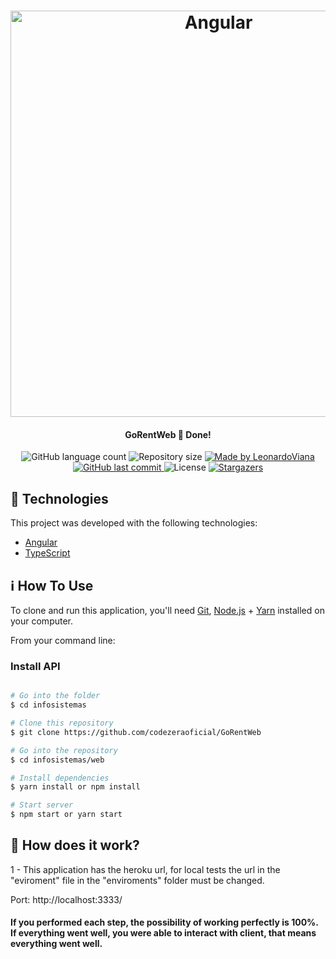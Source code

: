 
<h1 align="center">
    <img alt="Angular" title="#NextLevelWeek" src="https://miro.medium.com/max/3440/1*QfmtMDpR23DkpSBOEB50FA.png" width="650px" />
</h1>

<h4 align="center"> 
	 GoRentWeb 🚀 Done! 
</h4>
<p align="center">
  <img alt="GitHub language count" src="https://img.shields.io/github/languages/count/codezeraoficial/GoRentWeb?color=%2304D361">

  <img alt="Repository size" src="https://img.shields.io/github/repo-size/codezeraoficial/GoRentWeb">
	
  <a href="https://www.linkedin.com/in/leonardo-rviana/">
    <img alt="Made by LeonardoViana" src="https://img.shields.io/badge/made%20by-LeonardoViana-%2304D361">
  </a>

  <a href="https://github.com/codezeraoficial/GoRentWeb/commits/master">
    <img alt="GitHub last commit" src="https://img.shields.io/github/last-commit/codezeraoficial/GoRentWeb">
  </a>

  <img alt="License" src="https://img.shields.io/badge/license-MIT-brightgreen">
   <a href="https://github.com/codezeraoficial/GoRentWeb/stargazers">
    <img alt="Stargazers" src="https://img.shields.io/github/stars/codezeraoficial/GoRentWeb?style=social">
  </a>
</p>


## :rocket: Technologies

This project was developed with the following technologies:

- [Angular][angular]
- [TypeScript][typescript]


## :information_source: How To Use

To clone and run this application, you'll need [Git](https://git-scm.com), [Node.js][nodejs] + [Yarn][yarn] installed on your computer.

From your command line:

### Install API 

```bash

# Go into the folder
$ cd infosistemas

# Clone this repository
$ git clone https://github.com/codezeraoficial/GoRentWeb

# Go into the repository
$ cd infosistemas/web

# Install dependencies
$ yarn install or npm install

# Start server
$ npm start or yarn start

```

## :battery: How does it work? 


1 - This application has the heroku url, for local tests the url in the "eviroment" file in the "enviroments" folder must be changed.

Port: http://localhost:3333/




#### If you performed each step, the possibility of working perfectly is 100%. If everything went well, you were able to interact with client, that means everything went well.

[nodejs]: https://nodejs.org/
[angular]: https://angular.io/
[typescript]: https://www.typescriptlang.org/
[yarn]: https://yarnpkg.com/
[GoRentServer]: https://github.com/codezeraoficial/GoRentServer
